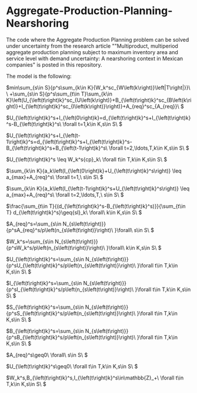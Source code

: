 # Aggregate-Production-Planning-Nearshoring
The code where the Aggregate Production Planning problem can be solved under uncertainty from the research article ""Multiproduct, multiperiod aggregate production planning subject to maximum inventory area and service level with demand uncertainty: A nearshoring context in Mexican companies" is posted in this repository.

The model is the following: 

$min\sum_{s\in S}{p^s\sum_{k\in K}{W_k^sc_{W\left(k\right)}\left|T\right|}}\ \ +\sum_{s\in S}{p^s\sum_{t\in T}\sum_{k\in K}\left(U_{\left(t\right)k}^sc_{U\left(k\right)}+B_{\left(t\right)k}^sc_{B\left(k\right)}+I_{\left(t\right)k}^sc_{I\left(k\right)}\right)}+A_{req}^sc_{A_{req}}\ $

$U_{\left(t\right)k}^s+I_{\left(0\right)k}=d_{\left(t\right)k}^s+I_{\left(t\right)k}^s-B_{\left(t\right)k}^s\ \forall t=1,k\in K,s\in S\  $

$U_{\left(t\right)k}^s+I_{\left(t-1\right)k}^s=d_{\left(t\right)k}^s+I_{\left(t\right)k}^s-B_{\left(t\right)k}^s+B_{\left(t-1\right)k}^s\ \forall t=2,\ldots,T,k\in K,s\in S\ $

$U_{\left(t\right)k}^s \leq W_k^s{cp}_k\ \forall t\in T,k\in K,s\in S\ $

$\sum_{k\in K}{a_k\left(I_{\left(0\right)k}+U_{\left(t\right)k}^s\right)} \leq a_{max}+A_{req}^s\ \forall t=1,\ s\in S\ $

$\sum_{k\in K}{a_k\left(I_{\left(t-1\right)k}^s+U_{\left(t\right)k}^s\right)} \leq a_{max}+A_{req}^s\ \forall t=2,\ldots,T,\ s\in S\ $

$\frac{\sum_{t\in T}{(d_{\left(t\right)k}^s-B_{\left(t\right)k}^s)}}{\sum_{t\in T} d_{\left(t\right)k}^s}\geq{sl}_k\ \forall\ k\in K,s\in S\ $

$A_{req}^s=\sum_{s\in N_{s\left(t\right)}}{p^sA_{req}^s/p\left(n_{s\left(t\right)}\right)\ }\forall\ s\in S\ $

$W_k^s=\sum_{s\in N_{s\left(t\right)}}{p^sW_k^s/p\left(n_{s\left(t\right)}\right)\ }\forall\ k\in K,s\in S\  $

$U_{\left(t\right)k}^s=\sum_{s\in N_{s\left(t\right)}}{p^sU_{\left(t\right)k}^s/p\left(n_{s\left(t\right)}\right)\ }\forall t\in T,k\in K,s\in S\ $

$I_{\left(t\right)k}^s=\sum_{s\in N_{s\left(t\right)}}{p^sI_{\left(t\right)k}^s/p\left(n_{s\left(t\right)}\right)\ }\forall t\in T,k\in K,s\in S\ $

$S_{\left(t\right)k}^s=\sum_{s\in N_{s\left(t\right)}}{p^sS_{\left(t\right)k}^s/p\left(n_{s\left(t\right)}\right)\ }\forall t\in T,k\in K,s\in S\ $

$B_{\left(t\right)k}^s=\sum_{s\in N_{s\left(t\right)}}{p^sB_{\left(t\right)k}^s/p\left(n_{s\left(t\right)}\right)\ }\forall t\in T,k\in K,s\in S\ $

$A_{req}^s\geq0\ \forall\ s\in S\ $

$U_{\left(t\right)k}^s\geq0\ \forall t\in T,k\in K,s\in S\ $

$W_k^s,B_{\left(t\right)k}^s,I_{\left(t\right)k}^s\in\mathbb{Z}_+\ \forall t\in T,k\in K,s\in S\ $

